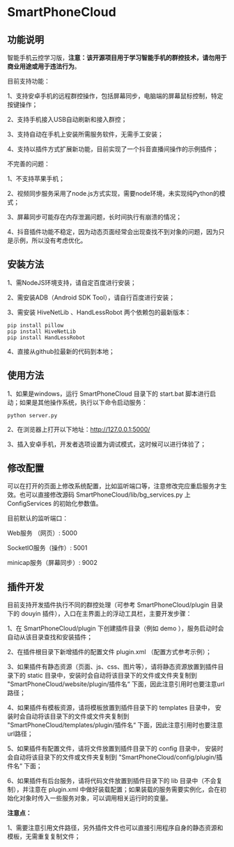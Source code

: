 # SmartPhoneCloud
## 功能说明

智能手机云控学习版，**注意：该开源项目用于学习智能手机的群控技术，请勿用于商业用途或用于违法行为**。

目前支持功能：

1、支持安卓手机的远程群控操作，包括屏幕同步，电脑端的屏幕鼠标控制，特定按键操作；

2、支持手机接入USB自动刷新和接入群控；

3、支持自动在手机上安装所需服务软件，无需手工安装；

4、支持以插件方式扩展新功能，目前实现了一个抖音直播间操作的示例插件；

不完善的问题：

1、不支持苹果手机；

2、视频同步服务采用了node.js方式实现，需要node环境，未实现纯Python的模式；

3、屏幕同步可能存在内存泄漏问题，长时间执行有崩溃的情况；

4、抖音插件功能不稳定，因为动态页面经常会出现查找不到对象的问题，因为只是示例，所以没有考虑优化。



## 安装方法

1、需NodeJS环境支持，请自定百度进行安装；

2、需安装ADB（Android SDK Tool），请自行百度进行安装；

3、需安装 HiveNetLib 、HandLessRobot 两个依赖包的最新版本：

```
pip install pillow
pip install HiveNetLib
pip install HandLessRobot
```

4、直接从github拉最新的代码到本地；



## 使用方法

1、如果是windows，运行 SmartPhoneCloud 目录下的 start.bat 脚本进行启动；如果是其他操作系统，执行以下命令启动服务：

```
python server.py
```

2、在浏览器上打开以下地址：http://127.0.0.1:5000/

3、插入安卓手机，开发者选项设置为调试模式，这时候可以进行体验了；



## 修改配置

可以在打开的页面上修改系统配置，比如监听端口等，注意修改完应重启服务才生效。也可以直接修改源码 SmartPhoneCloud/lib/bg_services.py 上 ConfigServices 的初始化参数值。

目前默认的监听端口：

Web服务 （网页）: 5000

SocketIO服务（操作）: 5001

minicap服务（屏幕同步）: 9002



## 插件开发

目前支持开发插件执行不同的群控处理（可参考 SmartPhoneCloud/plugin 目录下的 douyin 插件），入口在主界面上的浮动工具栏，主要开发步骤：

1、在 SmartPhoneCloud/plugin 下创建插件目录（例如 demo ），服务启动时会自动从该目录查找和安装插件；

2、在插件根目录下新增插件的配置文件 plugin.xml （配置方式参考示例）；

3、如果插件有静态资源（页面、js、css、图片等），请将静态资源放置到插件目录下的 static 目录中，安装时会自动将该目录下的文件或文件夹复制到 "SmartPhoneCloud/website/plugin/插件名“ 下面，因此注意引用时也要注意url路径；

4、如果插件有模板资源，请将模板放置到插件目录下的 templates 目录中， 安装时会自动将该目录下的文件或文件夹复制到 "SmartPhoneCloud/templates/plugin/插件名“ 下面，因此注意引用时也要注意url路径；

5、如果插件有配置文件，请将文件放置到插件目录下的 config 目录中， 安装时会自动将该目录下的文件或文件夹复制到 "SmartPhoneCloud/config/plugin/插件名“ 下面；

6、如果插件有后台服务，请将代码文件放置到插件目录下的 lib 目录中（不会复制），并注意在 plugin.xml 中做好装载配置；如果装载的服务需要实例化，会在初始化对象时传入一些服务对象，可以调用相关运行时的变量。

**注意点：**

1、需要注意引用文件路径，另外插件文件也可以直接引用程序自身的静态资源和模板，无需重复复制文件；
